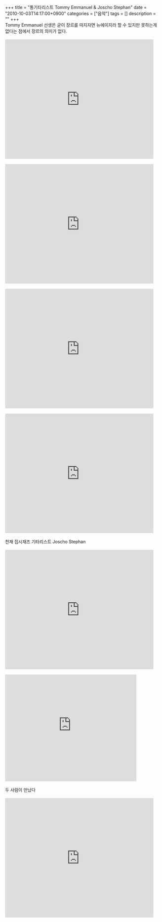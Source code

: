 +++
title = "통기타리스트 Tommy Emmanuel & Joscho Stephan"
date = "2010-10-03T14:17:00+0900"
categories = ["음악"]
tags = []
description = ""
+++
<span class="copyright_entry" style="display:block;" title="통기타리스트 Tommy Emmanuel &amp; Joscho Stephan@@**@@http://shed.egloos.com/3458778"></span>Tommy Emmanuel 선생은 굳이 장르를 따지자면 뉴에이지라 할 수 있지만 못하는게 없다는 점에서 장르의 의미가 없다.
<br>
<br>
<embed src="http://www.youtube.com/v/Wo8U20LicdU?fs=1&amp;hl=ko_KR" type="application/x-shockwave-flash" allowscriptaccess="always" allowfullscreen="true" width="480" height="385">
<br>
<br>
<embed src="http://www.youtube.com/v/-7wAEMIAhFs?fs=1&amp;hl=ko_KR" type="application/x-shockwave-flash" allowscriptaccess="always" allowfullscreen="true" width="480" height="385">
<br>
<br>
<embed src="http://www.youtube.com/v/JNZL7GkqeRI?fs=1&amp;hl=ko_KR" type="application/x-shockwave-flash" allowscriptaccess="always" allowfullscreen="true" width="480" height="385">
<br>
<br>
<embed src="http://www.youtube.com/v/OxKjg6Yy23Y?fs=1&amp;hl=ko_KR" type="application/x-shockwave-flash" allowscriptaccess="always" allowfullscreen="true" width="480" height="385">
<br>
<br>천재 집시재즈 기타리스트 Joscho Stephan
<br>
<br>
<embed src="http://www.youtube.com/v/aPW3yYEqM1w?fs=1&amp;hl=ko_KR" type="application/x-shockwave-flash" allowscriptaccess="always" allowfullscreen="true" width="480" height="385">
<br>
<br>
<embed src="http://www.youtube.com/v/9_jzSv7G6vQ&amp;hl=ko&amp;fs=1" width="425" height="344" type="application/x-shockwave-flash" allowfullscreen="true" allowscriptaccess="always">
<br>
<br>두 사람이 만났다
<br>
<br>
<embed src="http://www.youtube.com/v/U1ZPcoohH3o?fs=1&amp;hl=ko_KR" type="application/x-shockwave-flash" allowscriptaccess="always" allowfullscreen="true" width="480" height="385"> 
<!--
       <rdf:RDF xmlns:rdf="http://www.w3.org/1999/02/22-rdf-syntax-ns#"
		    xmlns:dc="http://purl.org/dc/elements/1.1/"
		    xmlns:trackback="http://madskills.com/public/xml/rss/module/trackback/">
       <rdf:Description
	        rdf:about="http://shed.egloos.com/3458778"
	        dc:identifier="http://shed.egloos.com/3458778"
	        dc:title="통기타리스트 Tommy Emmanuel &amp; Joscho Stephan"
	        trackback:ping="http://shed.egloos.com/tb/3458778"/>
       </rdf:RDF>
       -->

<ul></ul>